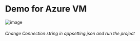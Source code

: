# Demo for Azure VM
![image](https://github.com/jay-1072/AzureVMDemo/assets/75156028/f082128a-4999-422c-86fb-8536630cdf25)
###### Change Connection string in appsetting.json and run the project
